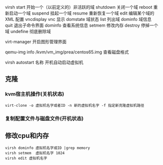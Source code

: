 virsh
        start           开始一个（以前定义的）非活跃的域
        shutdown        关闭一个域
        reboot          重新启动一个域
        suspend         挂起一个域
        resume          重新恢复一个域
        edit            编辑某个域的 XML 配置
        vncdisplay      vnc 显示
        domstate        域状态
        list            列出域
        dominfo         域信息
        quit            退出子命令界面
        dominfo         查看系统信息
        setmem          修改内存
        destroy         停掉一个域
        undefine        彻底删除域


virt-manager       开启图形管理界面

qemu-img info /kvm/vm_img/prea/centos65.img     查看磁盘格式

virsh autostart 名称      开机自动启动虚拟机

## 克隆
### kvm宿主机操作(关机状态)
```
virt-clone -o 虚拟机名字或者ID -n 新的虚拟机名字 -f 指定新克隆虚拟机路径
```

### 复制配置文件与磁盘文件(开机状态)


## 修改cpu和内存
```
virsh dominfo 虚拟机名字或ID |grep memory
virsh setmem  虚拟机名字 1024
virsh edit 虚拟机名字
```
